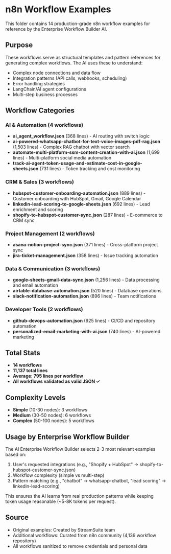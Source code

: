 # n8n Workflow Examples

This folder contains 14 production-grade n8n workflow examples for reference by the Enterprise Workflow Builder AI.

## Purpose

These workflows serve as structural templates and pattern references for generating complex workflows. The AI uses these to understand:
- Complex node connections and data flow
- Integration patterns (API calls, webhooks, scheduling)
- Error handling strategies
- LangChain/AI agent configurations
- Multi-step business processes

## Workflow Categories

### AI & Automation (4 workflows)
- **ai_agent_workflow.json** (368 lines) - AI routing with switch logic
- **ai-powered-whatsapp-chatbot-for-text-voice-images-pdf-rag.json** (1,503 lines) - Complex RAG chatbot with vector search
- **automate-multi-platform-ssm-content-creation-with-ai.json** (1,699 lines) - Multi-platform social media automation
- **track-ai-agent-token-usage-and-estimate-cost-in-google-sheets.json** (731 lines) - Token tracking and cost monitoring

### CRM & Sales (3 workflows)
- **hubspot-customer-onboarding-automation.json** (889 lines) - Customer onboarding with HubSpot, Gmail, Google Calendar
- **linkedin-lead-scoring-to-google-sheets.json** (692 lines) - Lead enrichment and scoring
- **shopify-to-hubspot-customer-sync.json** (287 lines) - E-commerce to CRM sync

### Project Management (2 workflows)
- **asana-notion-project-sync.json** (371 lines) - Cross-platform project sync
- **jira-ticket-management.json** (358 lines) - Issue tracking automation

### Data & Communication (3 workflows)
- **google-sheets-gmail-data-sync.json** (1,256 lines) - Data processing and email automation
- **airtable-database-automation.json** (520 lines) - Database operations
- **slack-notification-automation.json** (896 lines) - Team notifications

### Developer Tools (2 workflows)
- **github-devops-automation.json** (925 lines) - CI/CD and repository automation
- **personalized-email-marketing-with-ai.json** (740 lines) - AI-powered marketing

## Total Stats
- **14 workflows**
- **11,137 total lines**
- **Average: 795 lines per workflow**
- **All workflows validated as valid JSON ✓**

## Complexity Levels
- **Simple** (10-30 nodes): 3 workflows
- **Medium** (30-50 nodes): 6 workflows  
- **Complex** (50-100 nodes): 5 workflows

## Usage by Enterprise Workflow Builder

The AI Enterprise Workflow Builder selects 2-3 most relevant examples based on:
1. User's requested integrations (e.g., "Shopify + HubSpot" → shopify-to-hubspot-customer-sync.json)
2. Workflow complexity (simple vs multi-step)
3. Pattern matching (e.g., "chatbot" → whatsapp-chatbot, "lead scoring" → linkedin-lead-scoring)

This ensures the AI learns from real production patterns while keeping token usage reasonable (~5-8K tokens per request).

## Source
- Original examples: Created by StreamSuite team
- Additional workflows: Curated from n8n community (4,139 workflow repository)
- All workflows sanitized to remove credentials and personal data
